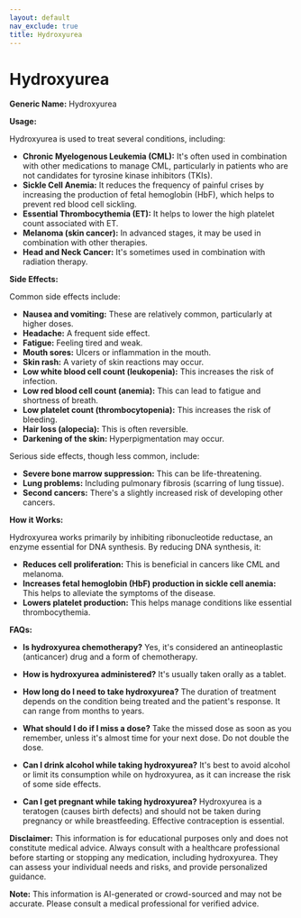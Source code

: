 ```yaml
---
layout: default
nav_exclude: true
title: Hydroxyurea
---
```


# Hydroxyurea

**Generic Name:** Hydroxyurea

**Usage:**

Hydroxyurea is used to treat several conditions, including:

* **Chronic Myelogenous Leukemia (CML):**  It's often used in combination with other medications to manage CML, particularly in patients who are not candidates for tyrosine kinase inhibitors (TKIs).
* **Sickle Cell Anemia:** It reduces the frequency of painful crises by increasing the production of fetal hemoglobin (HbF), which helps to prevent red blood cell sickling.
* **Essential Thrombocythemia (ET):**  It helps to lower the high platelet count associated with ET.
* **Melanoma (skin cancer):** In advanced stages, it may be used in combination with other therapies.
* **Head and Neck Cancer:** It's sometimes used in combination with radiation therapy.


**Side Effects:**

Common side effects include:

* **Nausea and vomiting:** These are relatively common, particularly at higher doses.
* **Headache:**  A frequent side effect.
* **Fatigue:**  Feeling tired and weak.
* **Mouth sores:**  Ulcers or inflammation in the mouth.
* **Skin rash:**  A variety of skin reactions may occur.
* **Low white blood cell count (leukopenia):** This increases the risk of infection.
* **Low red blood cell count (anemia):** This can lead to fatigue and shortness of breath.
* **Low platelet count (thrombocytopenia):** This increases the risk of bleeding.
* **Hair loss (alopecia):**  This is often reversible.
* **Darkening of the skin:**  Hyperpigmentation may occur.

Serious side effects, though less common, include:

* **Severe bone marrow suppression:** This can be life-threatening.
* **Lung problems:**  Including pulmonary fibrosis (scarring of lung tissue).
* **Second cancers:**  There's a slightly increased risk of developing other cancers.


**How it Works:**

Hydroxyurea works primarily by inhibiting ribonucleotide reductase, an enzyme essential for DNA synthesis.  By reducing DNA synthesis, it:

* **Reduces cell proliferation:** This is beneficial in cancers like CML and melanoma.
* **Increases fetal hemoglobin (HbF) production in sickle cell anemia:** This helps to alleviate the symptoms of the disease.
* **Lowers platelet production:** This helps manage conditions like essential thrombocythemia.


**FAQs:**

* **Is hydroxyurea chemotherapy?**  Yes, it's considered an antineoplastic (anticancer) drug and a form of chemotherapy.

* **How is hydroxyurea administered?** It's usually taken orally as a tablet.

* **How long do I need to take hydroxyurea?** The duration of treatment depends on the condition being treated and the patient's response. It can range from months to years.

* **What should I do if I miss a dose?**  Take the missed dose as soon as you remember, unless it's almost time for your next dose. Do not double the dose.

* **Can I drink alcohol while taking hydroxyurea?**  It's best to avoid alcohol or limit its consumption while on hydroxyurea, as it can increase the risk of some side effects.

* **Can I get pregnant while taking hydroxyurea?** Hydroxyurea is a teratogen (causes birth defects) and should not be taken during pregnancy or while breastfeeding.  Effective contraception is essential.


**Disclaimer:** This information is for educational purposes only and does not constitute medical advice.  Always consult with a healthcare professional before starting or stopping any medication, including hydroxyurea.  They can assess your individual needs and risks, and provide personalized guidance.


**Note:** This information is AI-generated or crowd-sourced and may not be accurate. Please consult a medical professional for verified advice.